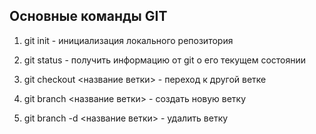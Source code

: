 ## Основные команды  GIT

1. git init - инициализация локального репозитория

2. git status - получить информацию от git о его текущем состоянии

3. git checkout <название ветки> - переход к другой ветке

4. git branch <название ветки> - создать новую ветку

5. git branch -d <название ветки> - удалить ветку

